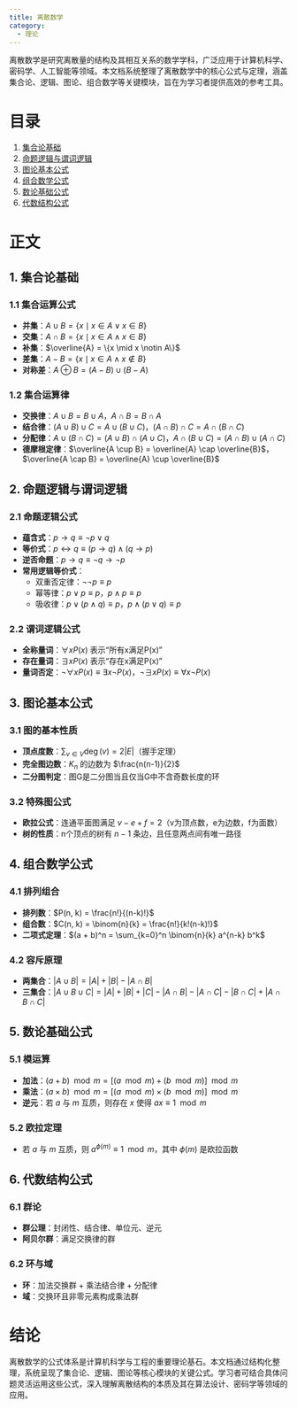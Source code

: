 ```yaml
---
title: 离散数学
category:
  - 理论
---
```


离散数学是研究离散量的结构及其相互关系的数学学科，广泛应用于计算机科学、密码学、人工智能等领域。本文档系统整理了离散数学中的核心公式与定理，涵盖集合论、逻辑、图论、组合数学等关键模块，旨在为学习者提供高效的参考工具。

<!-- more -->

# 目录
1. [集合论基础](#集合论基础)
2. [命题逻辑与谓词逻辑](#命题逻辑与谓词逻辑)
3. [图论基本公式](#图论基本公式)
4. [组合数学公式](#组合数学公式)
5. [数论基础公式](#数论基础公式)
6. [代数结构公式](#代数结构公式)

# 正文

## 1. 集合论基础
### 1.1 集合运算公式
- **并集**：$A \cup B = \{x \mid x \in A \lor x \in B\}$
- **交集**：$A \cap B = \{x \mid x \in A \land x \in B\}$
- **补集**：$\overline{A} = \{x \mid x \notin A\}$
- **差集**：$A - B = \{x \mid x \in A \land x \notin B\}$
- **对称差**：$A \oplus B = (A - B) \cup (B - A)$

### 1.2 集合运算律
- **交换律**：$A \cup B = B \cup A$，$A \cap B = B \cap A$
- **结合律**：$(A \cup B) \cup C = A \cup (B \cup C)$，$(A \cap B) \cap C = A \cap (B \cap C)$
- **分配律**：$A \cup (B \cap C) = (A \cup B) \cap (A \cup C)$，$A \cap (B \cup C) = (A \cap B) \cup (A \cap C)$
- **德摩根定律**：$\overline{A \cup B} = \overline{A} \cap \overline{B}$，$\overline{A \cap B} = \overline{A} \cup \overline{B}$

## 2. 命题逻辑与谓词逻辑
### 2.1 命题逻辑公式
- **蕴含式**：$p \rightarrow q \equiv \neg p \lor q$
- **等价式**：$p \leftrightarrow q \equiv (p \rightarrow q) \land (q \rightarrow p)$
- **逆否命题**：$p \rightarrow q \equiv \neg q \rightarrow \neg p$
- **常用逻辑等价式**：
  - 双重否定律：$\neg \neg p \equiv p$
  - 幂等律：$p \lor p \equiv p$，$p \land p \equiv p$
  - 吸收律：$p \lor (p \land q) \equiv p$，$p \land (p \lor q) \equiv p$

### 2.2 谓词逻辑公式
- **全称量词**：$\forall x P(x)$ 表示“所有x满足P(x)”
- **存在量词**：$\exists x P(x)$ 表示“存在x满足P(x)”
- **量词否定**：$\neg \forall x P(x) \equiv \exists x \neg P(x)$，$\neg \exists x P(x) \equiv \forall x \neg P(x)$

## 3. 图论基本公式
### 3.1 图的基本性质
- **顶点度数**：$\sum_{v \in V} \deg(v) = 2|E|$（握手定理）
- **完全图边数**：$K_n$ 的边数为 $\frac{n(n-1)}{2}$
- **二分图判定**：图G是二分图当且仅当G中不含奇数长度的环

### 3.2 特殊图公式
- **欧拉公式**：连通平面图满足 $v - e + f = 2$（v为顶点数，e为边数，f为面数）
- **树的性质**：n个顶点的树有 $n-1$ 条边，且任意两点间有唯一路径

## 4. 组合数学公式
### 4.1 排列组合
- **排列数**：$P(n, k) = \frac{n!}{(n-k)!}$
- **组合数**：$C(n, k) = \binom{n}{k} = \frac{n!}{k!(n-k)!}$
- **二项式定理**：$(a + b)^n = \sum_{k=0}^n \binom{n}{k} a^{n-k} b^k$

### 4.2 容斥原理
- **两集合**：$|A \cup B| = |A| + |B| - |A \cap B|$
- **三集合**：$|A \cup B \cup C| = |A| + |B| + |C| - |A \cap B| - |A \cap C| - |B \cap C| + |A \cap B \cap C|$

## 5. 数论基础公式
### 5.1 模运算
- **加法**：$(a + b) \mod m = [(a \mod m) + (b \mod m)] \mod m$
- **乘法**：$(a \times b) \mod m = [(a \mod m) \times (b \mod m)] \mod m$
- **逆元**：若 $a$ 与 $m$ 互质，则存在 $x$ 使得 $a x \equiv 1 \mod m$

### 5.2 欧拉定理
- 若 $a$ 与 $m$ 互质，则 $a^{\phi(m)} \equiv 1 \mod m$，其中 $\phi(m)$ 是欧拉函数

## 6. 代数结构公式
### 6.1 群论
- **群公理**：封闭性、结合律、单位元、逆元
- **阿贝尔群**：满足交换律的群

### 6.2 环与域
- **环**：加法交换群 + 乘法结合律 + 分配律
- **域**：交换环且非零元素构成乘法群

# 结论
离散数学的公式体系是计算机科学与工程的重要理论基石。本文档通过结构化整理，系统呈现了集合论、逻辑、图论等核心模块的关键公式。学习者可结合具体问题灵活运用这些公式，深入理解离散结构的本质及其在算法设计、密码学等领域的应用。
